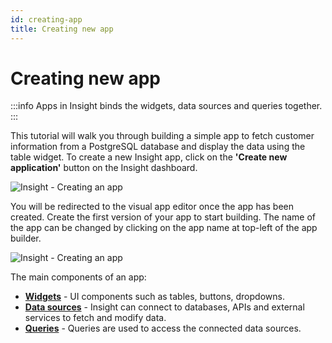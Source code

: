 ```yaml
---
id: creating-app
title: Creating new app
---
```


# Creating new app

:::info
Apps in Insight binds the widgets, data sources and queries together.
:::

This tutorial will walk you through building a simple app to fetch customer information from a PostgreSQL database and display the data using the table widget.
To create a new Insight app, click on the **'Create new application'** button on the Insight dashboard.



![Insight - Creating an app](/_images/insight2/tutorial/creating-new-app/dashboard.png)



You will be redirected to the visual app editor once the app has been created. Create the first version of your app to start building. The name of the app can be changed by clicking on the app name at top-left of the app builder.



![Insight - Creating an app](/_images/insight2/tutorial/creating-new-app/visual-app-editor.png)



The main components of an app:

- **[Widgets](https://docs.tooljet.com/docs/tutorial/adding-widget)** - UI components such as tables, buttons, dropdowns.
- **[Data sources](https://docs.tooljet.com/docs/tutorial/adding-a-datasource)** - Insight can connect to databases, APIs and external services to fetch and modify data.
- **[Queries](https://docs.tooljet.com/docs/tutorial/building-queries)** - Queries are used to access the connected data sources.

